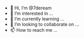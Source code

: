 - 👋 Hi, I’m @7deream
- 👀 I’m interested in ...
- 🌱 I’m currently learning
 ...
- 💞️ I’m looking to collaborate on ...
- 📫 How to reach me ...

<!---
7deream/7deream is a ✨ special ✨ repository because its `README.md` (this file) appears on your GitHub profile.
You can click the Preview link to take a look at your changes.
--->
